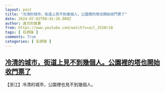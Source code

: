 ```yaml
---
layout: post
title: "冷清的城市，街道上見不到幾個人。公園裡的塔也開始收門票了"
date: 2024-07-02T00:41:26.000Z
author: 遠方的故事
from: https://www.youtube.com/watch?v=ail_2S5Br18
tags: [ 石炳锋 ]
comments: True
categories: [ 石炳锋 ]
---
```

<!--1719880886000-->
[冷清的城市，街道上見不到幾個人。公園裡的塔也開始收門票了](https://www.youtube.com/watch?v=ail_2S5Br18)
------

<div>
【浙江】冷清的城市，公園裡也見不到幾個人。
</div>
